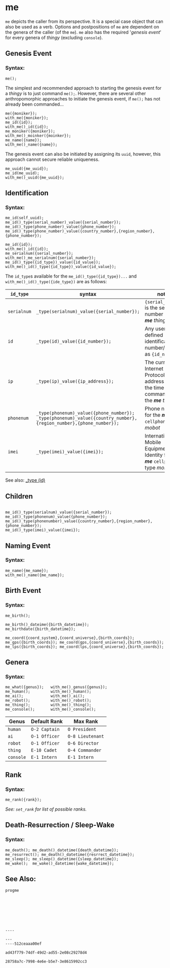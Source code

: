 # me

`me` depicts the caller from its perspective.  It is a special case object that can also be used as a verb.  Options and postpositions of `me` are dependent on the genera of the caller (of the `me`).  `me` also has the required '*genesis event*' for every genera of *thingy* (excluding `console`). 

## Genesis Event

### Syntax:

```Diego
me();
```
The simplest and recommended approach to starting the genesis event for a *thingy* is to just command `me();`.  However, there are several other anthropomorphic approaches to initiate the genesis event, if `me();` has not already been commanded...
```Diego
me({moniker});
with_me({moniker});
me_id({id});
with_me()_id({id});
me_moniker({moniker});
with_me()_moinker({moinker});
me_name({name});
with_me()_name({name});
```
The genesis event can also be initiated by assigning its `uuid`, however, this approach cannot secure reliable uniqueness.

```Diego
me_uuid({me_uuid});
me_id(me_uuid);
with_me()_uuid({me_uuid});
```

## Identification

### Syntax:

```Diego
me_id(self_uuid);
me_id()_type(serial_number)_value({serial_number});
me_id()_type(phone_number)_value({phone_number});
me_id()_type(phone_number)_value({country_number},{region_number},{phone_number});

me_id({id});
with_me()_id({id});
me_serialnum({serial_number});
with_me()_me_serialnum({serial_number});
me_id()_type({id_type})_value({id_value});
with_me()_id()_type({id_type})_value({id_value});
```

The `id_type`s available for the `me_id()_type({id_type})...` and `with_me()_id()_type({ide_type})` are as follows:

| `id_type`   | syntax                                     | notes                                                        |
| ----------- | ------------------------------------------ | ------------------------------------------------------------ |
| `serialnum` | `_type(serialnum)_value({serial_number});` | `{serial_number}` is the serial number of the ***me** thingy*.         |
| `id`        | `_type(id)_value({id_number});`            | Any user defined identification number/code as `{id_number}`. |
| `ip`        | `_type(ip)_value({ip_address});`              | The current Internet Protocol address used at the time of the command by the ***me** thingy*                                                            |
| `phonenum`  | `_type(phonenum)_value({phone_number});` <br />`_type(phonenum)_value({country_number},{region_number},{phone_number});`                                         | Phone number for the ***me*** `cellphone` type *mobot*                                                            |
| `imei`      | `_type(imei)_value({imei});`                                            | International Mobile Equipment Identity for the ***me*** `cellphone` type *mobot*                                                             |
See also: [_type (id)](file://home/tav/Enterprise/Diego/lexicon/postpostions/_type&20(id).md "_type (id)")

## Children



```

me_id()_type(serialnum)_value({serial_number});
me_id()_type(phonenum)_value({phone_number});
me_id()_type(phonenumber)_value({country_number},{region_number},{phone_number});
me_id()_type(imei)_value({imei});
```

## Naming Event

### Syntax:

```Diego
me_name({me_name});
with_me()_name({me_name});
```

## Birth Event

### Syntax:

```Diego
me_birth();

me_birth()_dateime({birth_datetime});
me_birthdate({birth_datetime});

me_coord({coord_system},{coord_universe},{birth_coords});
me_gps({birth_coords});	me_coord(gps,{coord_universe},{birth_coords});
me_lps({birth_coords});	me_coord(lps,{coord_universe},{birth_coords});
```

## Genera

### Syntax:

```Diego
me_what({genus});	with_me()_genus({genus});
me_human();			with_me()_human();
me_ai();			with_me()_ai();
me_robot();			with_me()_robot();
me_thing();			with_me()_thing();
me_console();		with_me()_console();
```

| Genus     | Default Rank  | Max Rank         |
| --------- | ------------- | ---------------- |
| `human`   | `O-2 Captain` | `O President`    |
| `ai`      | `O-1 Officer` | `O-8 Lieutenant` |
| `robot`   | `O-1 Officer` | `O-6 Director`   |
| `thing`   | `E-10 Cadet`  | `O-4 Commander`  |
| `console` | `E-1 Intern`  | `E-1 Intern`     |




## Rank

### Syntax:

```Diego
me_rank({rank});

```

*See: `set_rank` for list of possible ranks.*

## Death-Resurrection / Sleep-Wake

### Syntax:

```Diego
me_death();	me_death()_datetime({death_datetime});
me_resurrect();	me_death()_datetime({resrrect_datetime});
me_sleep();	me_sleep()_datetime({sleep_datetime});
me_wake();	me_wake()_datetime({wake_datetime}); 
```





## See Also:

```Diego
progme








----

---
----512ceaaa00ef

ad43f779-74df-49d2-ad55-2e08c29278d4

28758a7c-7998-4e6e-b5e7-3e8615992cc3

```



